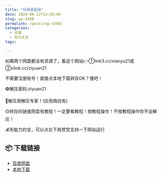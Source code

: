 ```yaml
---
title: "叫哥哥起床"
date: 2024-06-22T14:58:00
slug: wp-4388
permalink: /posts/wp-4388/
categories:
  - 动漫
  - 司马太太
tags:

---
```


如果两个网盘都没有资源了，看这个网站👉①link3.cc/xianyu21或②vlink.cc/ziyuan21

不需要注册账号！直接点本地下载转存OK？懂吧！

🟢解压密码:ziyuan21

🔵解压用解压专家！(应用商店有)

🟡转存的链接网盘有教程！一定要看教程！按教程操作！不按教程操作你不会解压！

💰🈶能力的宝，可以点左下角赞赏支持一下网站运行

## 📦 下载链接
- [百度网盘](https://blziyuan21.com/pay-download/4388?key=a7b5949b64&down_id=0)
- [本地下载](https://blziyuan21.com/pay-download/4388?key=a7b5949b64&down_id=1)

